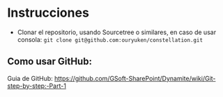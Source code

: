 # Instrucciones

* Clonar el repositorio,  usando Sourcetree o similares, en caso de usar consola:
` git clone git@github.com:ouryuken/constellation.git `

## Como usar GitHub: 

Guia de GitHub: https://github.com/GSoft-SharePoint/Dynamite/wiki/Git-step-by-step:-Part-1
